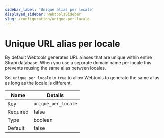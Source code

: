 ```yaml
---
sidebar_label: 'Unique alias per locale'
displayed_sidebar: webtoolsSidebar
slug: /configuration/unique-per-locale
---
```


# Unique URL alias per locale

By default Webtools generates URL aliases that are unique within entire Strapi database.
When you use a separate domain name per locale this prevents reusing the same alias between locales.

Set `unique_per_locale` to `true` to allow Webtools to generate the same alias as long as the locale is different.

| Name | Details             |
| ---- |---------------------|
| Key | `unique_per_locale` |
| Required | false               |
| Type | boolean             |
| Default | false               |

